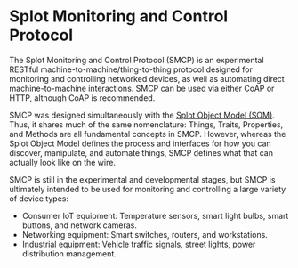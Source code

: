 # Splot Monitoring and Control Protocol

The Splot Monitoring and Control Protocol (SMCP) is an experimental
RESTful machine-to-machine/thing-to-thing
protocol designed for monitoring and controlling networked devices, as
well as automating direct machine-to-machine interactions. SMCP can be
used via either CoAP or HTTP, although CoAP is recommended.

SMCP was designed simultaneously with the [Splot Object Model
(SOM)][SOM]. Thus, it shares much of the same
nomenclature: Things, Traits, Properties, and Methods
are all fundamental concepts in SMCP. However, whereas the Splot
Object Model defines the process and interfaces for how you can
discover, manipulate, and automate things, SMCP defines what that can
actually look like on the wire.

SMCP is still in the experimental and developmental stages, but SMCP
is ultimately intended to be used for monitoring and controlling a large
variety of device types:

*   Consumer IoT equipment: Temperature sensors, smart light
    bulbs, smart buttons, and network cameras.
*   Networking equipment: Smart switches, routers, and
    workstations.
*   Industrial equipment: Vehicle traffic signals, street lights, power
    distribution management.

[SOM]: ../som/intro.md
